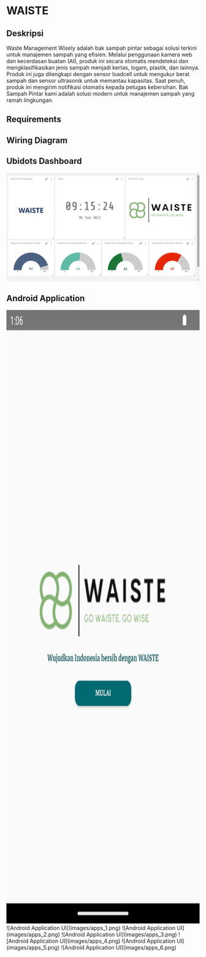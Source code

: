 # WAISTE

## Deskripsi
Waste Management Wisely adalah bak sampah pintar sebagai solusi terkini untuk manajemen sampah yang efisien. Melalui penggunaan kamera web dan kecerdasan buatan (AI), produk ini secara otomatis mendeteksi dan mengklasifikasikan jenis sampah menjadi kertas, logam, plastik, dan lainnya. Produk ini juga dilengkapi dengan sensor loadcell untuk mengukur berat sampah dan sensor ultrasonik untuk memantau kapasitas. Saat penuh, produk ini mengirim notifikasi otomatis kepada petugas kebersihan. Bak Sampah Pintar kami adalah solusi modern untuk manajemen sampah yang ramah lingkungan.

## Requirements

## Wiring Diagram

## Ubidots Dashboard
![Dashboard Ubidots Waiste](images/ubidots_dashboard.png)

## Android Application
<img src="images/apps_1.png" alt="Android Application UI" style="width: 900px; height: 1600px;">
![Android Application UI](images/apps_1.png)
![Android Application UI](images/apps_2.png)
![Android Application UI](images/apps_3.png)
![Android Application UI](images/apps_4.png)
![Android Application UI](images/apps_5.png)
![Android Application UI](images/apps_6.png)

